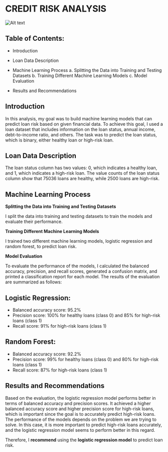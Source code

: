 
# CREDIT RISK ANALYSIS

![Alt text](12-5-challenge-image.png)

## Table of Contents:

- Introduction

- Loan Data Description

- Machine Learning Process
    a. Splitting the Data into Training and Testing Datasets
    b. Training Different Machine Learning Models
    c. Model Evaluation

- Results and Recommendations



## Introduction

In this analysis, my goal was to build machine learning models that can predict loan risk based on given financial data. To achieve this goal, I used a loan dataset that includes information on the loan status, annual income, debt-to-income ratio, and others. The task was to predict the loan status, which is binary, either healthy loan or high-risk loan.

## Loan Data Description
The loan status column has two values: 0, which indicates a healthy loan, and 1, which indicates a high-risk loan. The value counts of the loan status column show that 75036 loans are healthy, while 2500 loans are high-risk.

## Machine Learning Process
**Splitting the Data into Training and Testing Datasets**

 I split the data into training and testing datasets to train the models and evaluate their performance.

**Training Different Machine Learning Models**

I trained two different machine learning models, logistic regression and random forest, to predict loan risk.

**Model Evaluation**

To evaluate the performance of the models, I calculated the balanced accuracy, precision, and recall scores, generated a confusion matrix, and printed a classification report for each model. The results of the evaluation are summarized as follows:

## Logistic Regression:
- Balanced accuracy score: 95.2%
- Precision score: 100% for healthy loans (class 0) and 85% for high-risk loans (class 1)
- Recall score: 91% for high-risk loans (class 1)
## Random Forest:
- Balanced accuracy score: 92.2%
- Precision score: 99% for healthy loans (class 0) and 80% for high-risk loans (class 1)
- Recall score: 87% for high-risk loans (class 1)

## Results and Recommendations
Based on the evaluation, the logistic regression model performs better in terms of balanced accuracy and precision scores. It achieved a higher balanced accuracy score and higher precision score for high-risk loans, which is important since the goal is to accurately predict high-risk loans. The performance of the models depends on the problem we are trying to solve. In this case, it is more important to predict high-risk loans accurately, and the logistic regression model seems to perform better in this regard.

Therefore, I **recommend** using the **logistic regression model** to predict loan risk.
